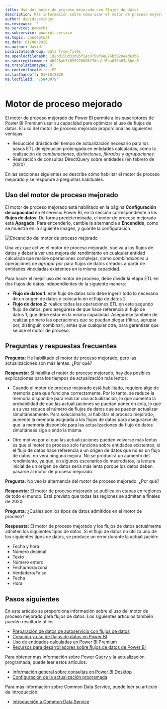 ```yaml
---
title: Uso del motor de proceso mejorado con flujos de datos
description: Más información sobre cómo usar el motor de proceso mejorado en Power BI Premium con flujos de datos
author: davidiseminger
ms.reviewer: ''
ms.service: powerbi
ms.subservice: powerbi-service
ms.topic: conceptual
ms.date: 01/08/2020
ms.author: davidi
LocalizationGroup: Data from files
ms.openlocfilehash: 1d2bd150d33d95f2ec8759f9e876b3920eede3b6
ms.sourcegitcommit: 4b926ab5f09592680627dca1f0ba016b07a86ec0
ms.translationtype: HT
ms.contentlocale: es-ES
ms.lasthandoff: 01/10/2020
ms.locfileid: "75840079"
---
```

# <a name="the-enhanced-compute-engine"></a>Motor de proceso mejorado

El motor de proceso mejorado de Power BI permite a los suscriptores de Power BI Premium usar su capacidad para optimizar el uso de flujos de datos. El uso del motor de proceso mejorado proporciona las siguientes ventajas:

* Reducción drástica del tiempo de actualización necesario para los pasos ETL de ejecución prolongada en entidades calculadas, como la realización de *combinaciones*, *distinciones*, *filtrados* y *agrupaciones*
* Realización de consultas DirectQuery sobre entidades (en febrero de 2020)

En las secciones siguientes se describe cómo habilitar el motor de proceso mejorado y se responde a preguntas habituales.


## <a name="using-the-enhanced-compute-engine"></a>Uso del motor de proceso mejorado

El motor de proceso mejorado está habilitado en la página **Configuración de capacidad** en el servicio Power BI, en la sección correspondiente a los **flujos de datos**. De forma predeterminada, el motor de proceso mejorado está **Apagado**. Para encenderlo, cambie la alternancia a **Encendido**, como se muestra en la siguiente imagen, y guarde la configuración. 

![Encendido del motor de proceso mejorado](media/service-dataflows-enhanced-compute-engine/enhanced-compute-engine-01.png)

Una vez que active el motor de proceso mejorado, vuelva a los flujos de datos y debería ver una mejora del rendimiento en cualquier entidad calculada que realice operaciones complejas, como *combinaciones* u operaciones de *agrupar por* para flujos de datos creados a partir de entidades vinculadas existentes en la misma capacidad. 

Para hacer el mejor uso del motor de proceso, debe dividir la etapa ETL en dos flujos de datos independientes de la siguiente manera:

* **Flujo de datos 1**: este flujo de datos solo debe ingerir todo lo necesario de un origen de datos y colocarlo en el flujo de datos 2.
* **Flujo de datos 2**: realice todas las operaciones ETL en este segundo flujo de datos, pero asegúrese de que hace referencia al flujo de datos 1, que debe estar en la misma capacidad. Asegúrese también de realizar primero las operaciones que se puedan plegar (filtrar, agrupar por, distinguir, combinar), antes que cualquier otra, para garantizar que se use el motor de proceso.

## <a name="common-questions-and-answers"></a>Preguntas y respuestas frecuentes

**Pregunta:** He habilitado el motor de proceso mejorado, pero las actualizaciones son más lentas. ¿Por qué?

**Respuesta:** Si habilita el motor de proceso mejorado, hay dos posibles explicaciones para los tiempos de actualización más lentos:

 - Cuando el motor de proceso mejorado está habilitado, requiere algo de memoria para que funcione correctamente. Por lo tanto, se reduce la memoria disponible para realizar una actualización, lo que aumenta la probabilidad de que las actualizaciones se puedan poner en cola, lo que a su vez reduce el número de flujos de datos que se pueden actualizar simultáneamente. Para solucionarlo, al habilitar el proceso mejorado, aumente la memoria asignada a los flujos de datos para asegurarse de que la memoria disponible para las actualizaciones de flujo de datos simultáneas siga siendo la misma.

 - Otro motivo por el que las actualizaciones pueden volverse más lentas es que el motor de proceso solo funciona sobre entidades existentes; si el flujo de datos hace referencia a un origen de datos que no es un flujo de datos, no verá ninguna mejora. No se producirá un aumento del rendimiento, ya que, en algunos escenarios de macrodatos, la lectura inicial de un origen de datos sería más lenta porque los datos deben pasarse al motor de proceso mejorado.  

**Pregunta:** No veo la alternancia del motor de proceso mejorado. ¿Por qué?

**Respuesta:** El motor de proceso mejorado se publica en etapas en regiones de todo el mundo. Está previsto que todas las regiones se admitan a finales de 2020.

**Pregunta:** ¿Cuáles son los tipos de datos admitidos en el motor de proceso?

**Respuesta:** El motor de proceso mejorado y los flujos de datos actualmente admiten los siguientes tipos de datos. Si el flujo de datos no utiliza uno de los siguientes tipos de datos, se produce un error durante la actualización:

* Fecha y hora
* Número decimal
* Texto
* Número entero
* Fecha/hora/zona
* Verdadero/Falso
* Fecha
* Hora

## <a name="next-steps"></a>Pasos siguientes

En este artículo se proporciona información sobre el uso del motor de proceso mejorado para flujos de datos. Los siguientes artículos también pueden resultarle útiles:

* [Preparación de datos de autoservicio con flujos de datos](service-dataflows-overview.md)
* [Creación y uso de flujos de datos en Power BI](service-dataflows-create-use.md)
* [Uso de entidades calculadas en Power BI Premium](service-dataflows-computed-entities-premium.md)
* [Recursos para desarrolladores sobre flujos de datos de Power BI](service-dataflows-developer-resources.md)

Para obtener más información sobre Power Query y la actualización programada, puede leer estos artículos:
* [Información general sobre consultas en Power BI Desktop](desktop-query-overview.md)
* [Configuración de la actualización programada](refresh-scheduled-refresh.md)

Para más información sobre Common Data Service, puede leer su artículo de introducción:
* [Introducción a Common Data Service](https://docs.microsoft.com/powerapps/common-data-model/overview)

